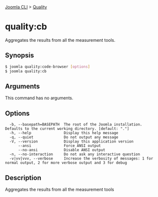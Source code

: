 [Joomla CLI](../index.md) > [Quality](index.md)
# quality:cb

Aggregates the results from all the measurement tools.

## Synopsis
```bash
$ joomla quality:code-browser [options]
$ joomla quality:cb
```

## Arguments
This command has no arguments.

## Options
```
  -b, --basepath=BASEPATH  The root of the Joomla installation. Defaults to the current working directory. [default: "."]
  -h, --help               Display this help message
  -q, --quiet              Do not output any message
  -V, --version            Display this application version
      --ansi               Force ANSI output
      --no-ansi            Disable ANSI output
  -n, --no-interaction     Do not ask any interactive question
  -v|vv|vvv, --verbose     Increase the verbosity of messages: 1 for normal output, 2 for more verbose output and 3 for debug
```

## Description

Aggregates the results from all the measurement tools

